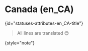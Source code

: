 # Canada (en_CA)
{id="statuses-attributes-en_CA-title"}


> All lines are translated 😊
>
{style="note"}
